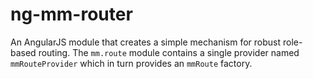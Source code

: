 # ng-mm-router

An AngularJS module that creates a simple mechanism for robust role-based
routing. The `mm.route` module contains a single provider named
`mmRouteProvider` which in turn provides an `mmRoute` factory.
